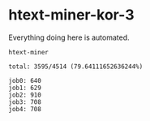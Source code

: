 # htext-miner-kor-3

Everything doing here is automated.

```
htext-miner

total: 3595/4514 (79.64111652636244%)

job0: 640
job1: 629
job2: 910
job3: 708
job4: 708
```